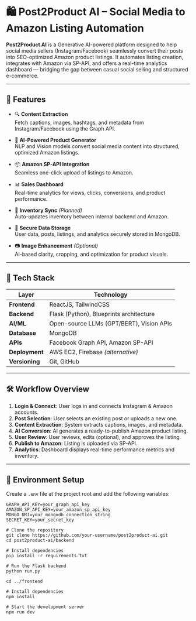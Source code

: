 # 🛍️ Post2Product AI – Social Media to Amazon Listing Automation

**Post2Product AI** is a Generative AI-powered platform designed to help social media sellers (Instagram/Facebook) seamlessly convert their posts into SEO-optimized Amazon product listings. It automates listing creation, integrates with Amazon via SP-API, and offers a real-time analytics dashboard — bridging the gap between casual social selling and structured e-commerce.

---

## 🚀 Features

- 🔍 **Content Extraction**  
  Fetch captions, images, hashtags, and metadata from Instagram/Facebook using the Graph API.

- 🤖 **AI-Powered Product Generator**  
  NLP and Vision models convert social media content into structured, optimized Amazon listings.

- 📦 **Amazon SP-API Integration**  
  Seamless one-click upload of listings to Amazon.

- 📊 **Sales Dashboard**  
  Real-time analytics for views, clicks, conversions, and product performance.

- 🛒 **Inventory Sync** *(Planned)*  
  Auto-updates inventory between internal backend and Amazon.

- 📁 **Secure Data Storage**  
  User data, posts, listings, and analytics securely stored in MongoDB.

- 📷 **Image Enhancement** *(Optional)*  
  AI-based clarity, cropping, and optimization for product visuals.

---

## 🧱 Tech Stack

| Layer       | Technology                             |
|-------------|-----------------------------------------|
| **Frontend** | ReactJS, TailwindCSS                    |
| **Backend**  | Flask (Python), Blueprints architecture |
| **AI/ML**    | Open-source LLMs (GPT/BERT), Vision APIs|
| **Database** | MongoDB                                 |
| **APIs**     | Facebook Graph API, Amazon SP-API       |
| **Deployment**| AWS EC2, Firebase *(alternative)*       |
| **Versioning**| Git, GitHub                            |

---

## 🛠️ Workflow Overview

1. **Login & Connect**: User logs in and connects Instagram & Amazon accounts.
2. **Post Selection**: User selects an existing post or uploads a new one.
3. **Content Extraction**: System extracts captions, images, and metadata.
4. **AI Conversion**: AI generates a ready-to-publish Amazon product listing.
5. **User Review**: User reviews, edits (optional), and approves the listing.
6. **Publish to Amazon**: Listing is uploaded via SP-API.
7. **Analytics**: Dashboard displays real-time performance metrics and inventory.

---

## 🔐 Environment Setup

Create a `.env` file at the project root and add the following variables:

```env
GRAPH_API_KEY=your_graph_api_key
AMAZON_SP_API_KEY=your_amazon_sp_api_key
MONGO_URI=your_mongodb_connection_string
SECRET_KEY=your_secret_key

# Clone the repository
git clone https://github.com/your-username/post2product-ai.git
cd post2product-ai/backend

# Install dependencies
pip install -r requirements.txt

# Run the Flask backend
python run.py

cd ../frontend

# Install dependencies
npm install

# Start the development server
npm run dev
